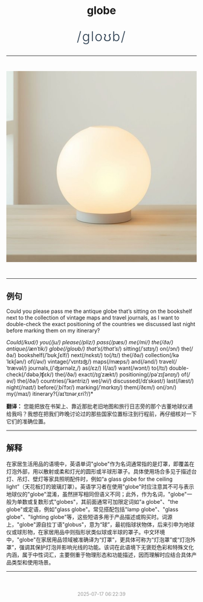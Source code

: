 <div align="center">

# globe

<div style="margin: 30px 0;">
<h1 style="font-size: 2.5em; font-weight: 300; letter-spacing: 2px; margin: 0; color: #2c3e50;">
/gloʊb/
</h1>
</div>

</div>

---

<div align="center" style="margin: 40px 0;">

![globe](images/globe.png)

</div>

---

## 例句

Could you please pass me the antique globe that’s sitting on the bookshelf next to the collection of vintage maps and travel journals, as I want to double-check the exact positioning of the countries we discussed last night before marking them on my itinerary?

*Could(/kʊd/) you(/ju/) please(/pliz/) pass(/pæs/) me(/mi/) the(/ðə/) antique(/ænˈtik/) globe(/gloʊb/) that’s(/that’s*/) sitting(/ˈsɪtɪŋ/) on(/ɔn/) the(/ðə/) bookshelf(/ˈbʊkˌʃɛlf/) next(/nɛkst/) to(/tɪ/) the(/ðə/) collection(/kəˈlɛkʃən/) of(/əv/) vintage(/ˈvɪntɪʤ/) maps(/mæps/) and(/ənd/) travel(/ˈtrævəl/) journals,(/ˈʤərnəlz,/) as(/ɛz/) I(/aɪ/) want(/wɔnt/) to(/tɪ/) double-check(/ˈdəbəˌlʧɛk/) the(/ðə/) exact(/ɪgˈzækt/) positioning(/pəˈzɪʃənɪŋ/) of(/əv/) the(/ðə/) countries(/ˈkəntriz/) we(/wi/) discussed(/dɪˈskəst/) last(/læst/) night(/naɪt/) before(/ˌbiˈfɔr/) marking(/ˈmɑrkɪŋ/) them(/ðɛm/) on(/ɔn/) my(/maɪ/) itinerary?(/aɪˈtɪnərˌɛri?/)*

**翻译：** 您能把放在书架上、靠近那批老旧地图和旅行日志旁的那个古董地球仪递给我吗？我想在把我们昨晚讨论过的那些国家位置标注到行程前，再仔细核对一下它们的准确位置。

---

## 解释

在家居生活用品的语境中，英语单词"globe"作为名词通常指的是灯罩，即覆盖在灯泡外部，用以散射或柔和灯光的圆形或半球形罩子。具体使用场合多见于描述台灯、吊灯、壁灯等家具照明配件时，例如“a glass globe for the ceiling light”（天花板灯的玻璃灯罩）。英语学习者在使用"globe"时应注意其不可与表示地球仪的"globe"混淆，虽然拼写相同但语义不同；此外，作为名词，"globe"一般为单数或复数形式"globes"，其前面通常可加限定词如"a globe"、"the globe"或定语，例如"glass globe"。常见搭配包括"lamp globe"、"glass globe"、"lighting globe"等，这些短语多用于产品描述或购买时。词源上，"globe"源自拉丁语"globus"，意为“球”，最初指球状物体，后来引申为地球仪或球形物，在家居用品中则指形状类似球或半球的罩子。中文环境中，"globe"在家居用品领域被准确译为“灯罩”，更具体可称为“灯泡罩”或“灯泡外罩”，强调其保护灯泡并影响光线的功能。该词在此语境下无褒贬色彩和特殊文化内涵，属于中性词汇，主要侧重于物理形态和功能描述，因而理解时应结合具体产品类型和使用场景。


---

<div align="center" style="margin-top: 50px;">
<small style="color: #999; font-size: 0.9em;">2025-07-17 06:22:39</small>
</div>
